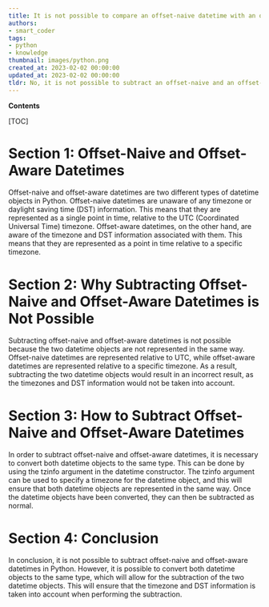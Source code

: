 ```yaml
---
title: It is not possible to compare an offset-naive datetime with an offset-aware datetime
authors:
- smart_coder
tags:
- python
- knowledge
thumbnail: images/python.png
created_at: 2023-02-02 00:00:00
updated_at: 2023-02-02 00:00:00
tldr: No, it is not possible to subtract an offset-naive and an offset-aware datetime in Python.
---
```


**Contents**

[TOC]

# Section 1: Offset-Naive and Offset-Aware Datetimes

Offset-naive and offset-aware datetimes are two different types of datetime objects in Python. Offset-naive datetimes are unaware of any timezone or daylight saving time (DST) information. This means that they are represented as a single point in time, relative to the UTC (Coordinated Universal Time) timezone. Offset-aware datetimes, on the other hand, are aware of the timezone and DST information associated with them. This means that they are represented as a point in time relative to a specific timezone.

# Section 2: Why Subtracting Offset-Naive and Offset-Aware Datetimes is Not Possible

Subtracting offset-naive and offset-aware datetimes is not possible because the two datetime objects are not represented in the same way. Offset-naive datetimes are represented relative to UTC, while offset-aware datetimes are represented relative to a specific timezone. As a result, subtracting the two datetime objects would result in an incorrect result, as the timezones and DST information would not be taken into account.

# Section 3: How to Subtract Offset-Naive and Offset-Aware Datetimes

In order to subtract offset-naive and offset-aware datetimes, it is necessary to convert both datetime objects to the same type. This can be done by using the tzinfo argument in the datetime constructor. The tzinfo argument can be used to specify a timezone for the datetime object, and this will ensure that both datetime objects are represented in the same way. Once the datetime objects have been converted, they can then be subtracted as normal.

# Section 4: Conclusion

In conclusion, it is not possible to subtract offset-naive and offset-aware datetimes in Python. However, it is possible to convert both datetime objects to the same type, which will allow for the subtraction of the two datetime objects. This will ensure that the timezone and DST information is taken into account when performing the subtraction.
